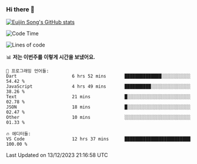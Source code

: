 ### Hi there 👋

[![Euijin Song's GitHub stats](https://github-readme-stats.vercel.app/api?username=lstar2397&count_private=true&show_icons=true&theme=tokyonight&locale=kr)](https://github.com/anuraghazra/github-readme-stats)

<!--START_SECTION:waka-->
![Code Time](http://img.shields.io/badge/Code%20Time-239%20hrs%2059%20mins-blue)

![Lines of code](https://img.shields.io/badge/%EC%A0%80%EB%8A%94%20%EC%97%AC%ED%83%9C%EA%B9%8C%EC%A7%80%20-739.7%20thousand%20%EC%A4%84%EC%9D%98%20%EC%BD%94%EB%93%9C%EB%A5%BC%20%EC%9E%91%EC%84%B1%ED%96%88%EC%96%B4%EC%9A%94.-blue)

📊 **저는 이번주를 이렇게 시간을 보냈어요.** 

```text
💬 프로그래밍 언어들: 
Dart                     6 hrs 52 mins       ██████████████░░░░░░░░░░░   54.42 % 
JavaScript               4 hrs 49 mins       ██████████░░░░░░░░░░░░░░░   38.26 % 
Text                     21 mins             █░░░░░░░░░░░░░░░░░░░░░░░░   02.78 % 
JSON                     18 mins             █░░░░░░░░░░░░░░░░░░░░░░░░   02.47 % 
Other                    10 mins             ░░░░░░░░░░░░░░░░░░░░░░░░░   01.33 % 

🔥 에디터들: 
VS Code                  12 hrs 37 mins      █████████████████████████   100.00 % 
```


 Last Updated on 13/12/2023 21:16:58 UTC
<!--END_SECTION:waka-->

<!--
**lstar2397/lstar2397** is a ✨ _special_ ✨ repository because its `README.md` (this file) appears on your GitHub profile.

Here are some ideas to get you started:

- 🔭 I’m currently working on ...
- 🌱 I’m currently learning ...
- 👯 I’m looking to collaborate on ...
- 🤔 I’m looking for help with ...
- 💬 Ask me about ...
- 📫 How to reach me: ...
- 😄 Pronouns: ...
- ⚡ Fun fact: ...
-->
